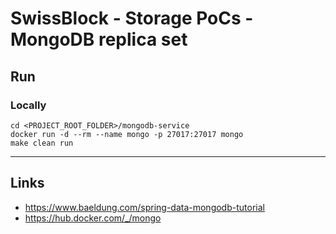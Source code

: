 
# SwissBlock - Storage PoCs - MongoDB replica set

## Run

### Locally
```
cd <PROJECT_ROOT_FOLDER>/mongodb-service
docker run -d --rm --name mongo -p 27017:27017 mongo
make clean run
```

---

## Links

* https://www.baeldung.com/spring-data-mongodb-tutorial
* https://hub.docker.com/_/mongo
